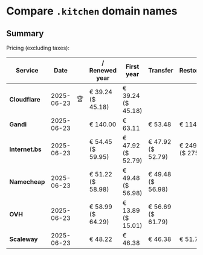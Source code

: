 # Compare `.kitchen` domain names

## Summary

Pricing (excluding taxes):

| Service | Date |  | / Renewed year | First year | Transfer | Restoration |
|--|--|--|--|--|--|--|
| **Cloudflare** | 2025-06-23 | 🏆 | € 39.24<br>($ 45.18) | € 39.24<br>($ 45.18) |  |  |
| **Gandi** | 2025-06-23 |  | € 140.00 | € 63.11 | € 53.48 | € 114.51 |
| **Internet.bs** | 2025-06-23 |  | € 54.45<br>($ 59.95) | € 47.92<br>($ 52.79) | € 47.92<br>($ 52.79) | € 249.79<br>($ 275.15) |
| **Namecheap** | 2025-06-23 |  | € 51.22<br>($ 58.98) | € 49.48<br>($ 56.98) | € 49.48<br>($ 56.98) |  |
| **OVH** | 2025-06-23 |  | € 58.99<br>($ 64.29) | € 13.89<br>($ 15.01) | € 56.69<br>($ 61.79) |  |
| **Scaleway** | 2025-06-23 |  | € 48.22 | € 46.38 | € 46.38 | € 51.74 |
